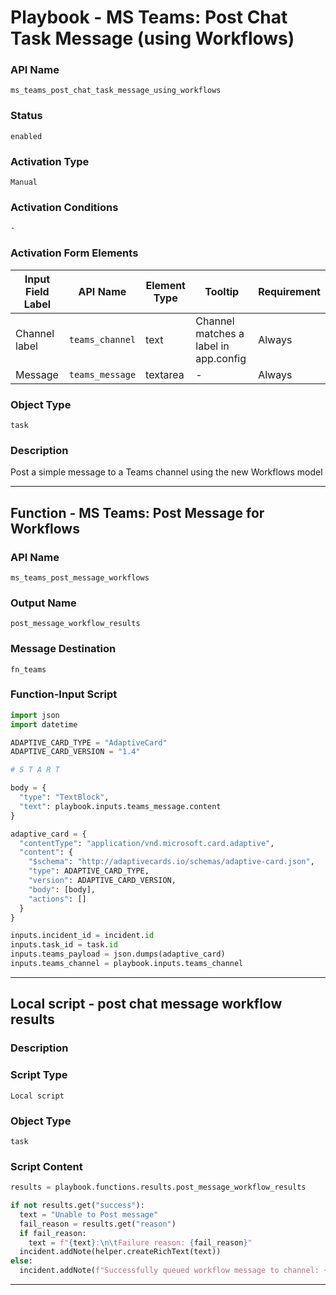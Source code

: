 <!--
    DO NOT MANUALLY EDIT THIS FILE
    THIS FILE IS AUTOMATICALLY GENERATED WITH resilient-sdk codegen
    Generated with resilient-sdk v51.0.2.2.1096
-->

# Playbook - MS Teams: Post Chat Task Message (using Workflows)

### API Name
`ms_teams_post_chat_task_message_using_workflows`

### Status
`enabled`

### Activation Type
`Manual`

### Activation Conditions
`-`

### Activation Form Elements
| Input Field Label | API Name | Element Type | Tooltip | Requirement |
| ----------------- | -------- | ------------ | ------- | ----------- |
| Channel label | `teams_channel` | text | Channel matches a label in app.config | Always |
| Message | `teams_message` | textarea | - | Always |

### Object Type
`task`

### Description
Post a simple message to a Teams channel using the new Workflows model


---
## Function - MS Teams: Post Message for Workflows

### API Name
`ms_teams_post_message_workflows`

### Output Name
`post_message_workflow_results`

### Message Destination
`fn_teams`

### Function-Input Script
```python
import json
import datetime

ADAPTIVE_CARD_TYPE = "AdaptiveCard"
ADAPTIVE_CARD_VERSION = "1.4"

# S T A R T

body = {
  "type": "TextBlock",
  "text": playbook.inputs.teams_message.content
}

adaptive_card = {
  "contentType": "application/vnd.microsoft.card.adaptive",
  "content": {
    "$schema": "http://adaptivecards.io/schemas/adaptive-card.json",
    "type": ADAPTIVE_CARD_TYPE,
    "version": ADAPTIVE_CARD_VERSION,
    "body": [body],
    "actions": []
  }
}

inputs.incident_id = incident.id
inputs.task_id = task.id
inputs.teams_payload = json.dumps(adaptive_card)
inputs.teams_channel = playbook.inputs.teams_channel

```

---

## Local script - post chat message workflow results

### Description


### Script Type
`Local script`

### Object Type
`task`

### Script Content
```python
results = playbook.functions.results.post_message_workflow_results

if not results.get("success"):
  text = "Unable to Post message"
  fail_reason = results.get("reason")
  if fail_reason:
    text = f"{text}:\n\tFailure reason: {fail_reason}"
  incident.addNote(helper.createRichText(text))
else:
  incident.addNote(f"Successfully queued workflow message to channel: {results.get('inputs', {}).get('teams_channel')}.")

```

---

